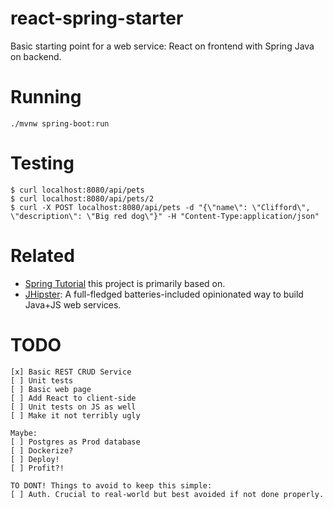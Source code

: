 # react-spring-starter
Basic starting point for a web service: React on frontend with Spring Java on backend.

# Running

```
./mvnw spring-boot:run
```

# Testing

```
$ curl localhost:8080/api/pets
$ curl localhost:8080/api/pets/2
$ curl -X POST localhost:8080/api/pets -d "{\"name\": \"Clifford\", \"description\": \"Big red dog\"}" -H "Content-Type:application/json"
```

# Related

- [Spring Tutorial](https://spring.io/guides/tutorials/react-and-spring-data-rest/) this project is primarily based on.
- [JHipster](https://www.jhipster.tech/): A full-fledged batteries-included opinionated way to build Java+JS web services.

# TODO

```
[x] Basic REST CRUD Service
[ ] Unit tests
[ ] Basic web page
[ ] Add React to client-side
[ ] Unit tests on JS as well
[ ] Make it not terribly ugly

Maybe:
[ ] Postgres as Prod database
[ ] Dockerize?
[ ] Deploy!
[ ] Profit?!

TO DONT! Things to avoid to keep this simple:
[ ] Auth. Crucial to real-world but best avoided if not done properly.
```